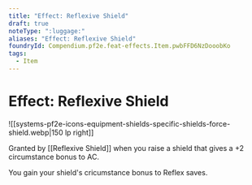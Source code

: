 ```yaml
---
title: "Effect: Reflexive Shield"
draft: true
noteType: ":luggage:"
aliases: "Effect: Reflexive Shield"
foundryId: Compendium.pf2e.feat-effects.Item.pwbFFD6NzDooobKo
tags:
  - Item
---
```


# Effect: Reflexive Shield
![[systems-pf2e-icons-equipment-shields-specific-shields-force-shield.webp|150 lp right]]

Granted by [[Reflexive Shield]] when you raise a shield that gives a +2 circumstance bonus to AC.

You gain your shield's cricumstance bonus to Reflex saves.
